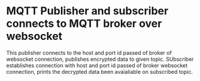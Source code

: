 # MQTT Publisher and subscriber connects to MQTT broker over websocket

This publisher connects to the host and port id passed of broker of websocket connection, publishes encrypted data to given topic.
SUbscriber establishes connection with host and port id passed of broker websocket connection, prints the decrypted data been avaialiable on subscribed topic.

